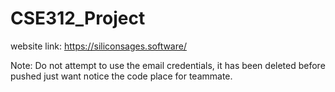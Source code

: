 # CSE312_Project

website link: https://siliconsages.software/

Note: Do not attempt to use the email credentials, it has been deleted before pushed just want notice the code place for teammate.
